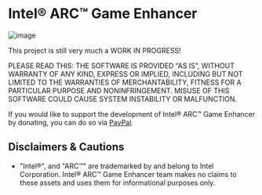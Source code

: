 # Intel® ARC™ Game Enhancer

![image](https://user-images.githubusercontent.com/20888782/198850081-21823a0a-89f9-49de-869b-04aef663f6a3.png)

This project is still very much a WORK IN PROGRESS!

PLEASE READ THIS: THE SOFTWARE IS PROVIDED “AS IS”, WITHOUT WARRANTY OF ANY KIND, EXPRESS OR IMPLIED, INCLUDING BUT NOT LIMITED TO THE WARRANTIES OF MERCHANTABILITY, FITNESS FOR A PARTICULAR PURPOSE AND NONINFRINGEMENT. MISUSE OF THIS SOFTWARE COULD CAUSE SYSTEM INSTABILITY OR MALFUNCTION.

If you would like to support the development of Intel® ARC™ Game Enhancer by donating, you can do so via [PayPal](https://www.paypal.me/JamesCJ60).

## Disclaimers & Cautions
- "Intel®", and "ARC™" are trademarked by and belong to Intel Corporation. Intel® ARC™ Game Enhancer team makes no claims to these assets and uses them for informational purposes only.

